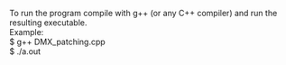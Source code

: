 To run the program compile with g++ (or any C++ compiler) and run the resulting executable.</br>
Example:</br>
$ g++ DMX_patching.cpp</br>
$ ./a.out</br>

